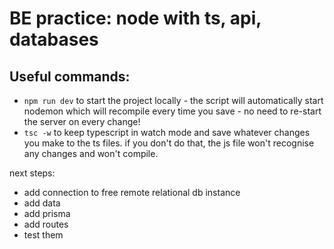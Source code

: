 # BE practice: node with ts, api, databases

## Useful commands:
- `npm run dev` to start the project locally - the script will automatically start nodemon which will recompile every time you save - no need to re-start the server on every change!
- `tsc -w` to keep typescript in watch mode and save whatever changes you make to the ts files. if you don't do that, the js file won't recognise any changes and won't compile.

next steps:
- add connection to free remote relational db instance
- add data
- add prisma
- add routes
- test them